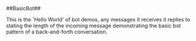 ##BasicBot##

This is the 'Hello World' of bot demos, any messages it receives it replies to stating the length of the incoming message demonstrating the basic bot pattern of a back-and-forth conversation. 